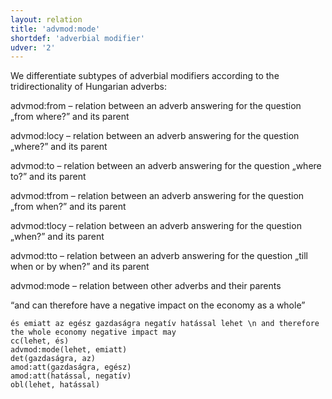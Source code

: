 ```yaml
---
layout: relation
title: 'advmod:mode'
shortdef: 'adverbial modifier'
udver: '2'
---
```


We differentiate subtypes of adverbial modifiers according to the tridirectionality of Hungarian adverbs:

advmod:from – relation between an adverb answering for the question „from where?” and its parent

advmod:locy – relation between an adverb answering for the question „where?” and its parent

advmod:to – relation between an adverb answering for the question „where to?” and its parent

advmod:tfrom – relation between an adverb answering for the question „from when?” and its parent

advmod:tlocy – relation between an adverb answering for the question „when?” and its parent

advmod:tto – relation between an adverb answering for the question „till when or by when?” and its parent

advmod:mode – relation between other adverbs and their parents

“and can therefore have a negative impact on the economy as a whole”

~~~ sdparse
és emiatt az egész gazdaságra negatív hatással lehet \n and therefore the whole economy negative impact may
cc(lehet, és)
advmod:mode(lehet, emiatt)
det(gazdaságra, az)
amod:att(gazdaságra, egész)
amod:att(hatással, negatív)
obl(lehet, hatással)
~~~

<!-- Interlanguage links updated St lis 3 20:58:37 CET 2021 -->
